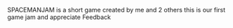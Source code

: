 SPACEMANJAM is a short game created by me and 2 others this is our first game jam and appreciate Feedback
